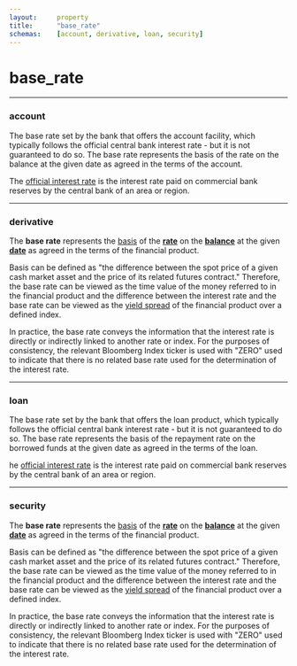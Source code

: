 ```yaml
---
layout:     property
title:      "base_rate"
schemas:    [account, derivative, loan, security]
---
```


# base_rate

---

### account
The base rate set by the bank that offers the account facility, which typically follows the official central bank interest rate - but it is not guaranteed to do so. The base rate represents the basis of the rate on the balance at the given date as agreed in the terms of the account.

The [official interest rate][official] is the interest rate paid on commercial bank reserves by the central bank of an area or region.

[official]: http://www.bankofengland.co.uk/statistics/pages/iadb/notesiadb/wholesale_baserate.aspx

---

### derivative
The **base rate** represents the [basis][basis] of the [**rate**][ir] on the [**balance**][balance] at the given [**date**][date] as agreed in the terms of the financial product.

Basis can be defined as "the difference between the spot price of a given cash market asset and the price of its related futures contract." Therefore, the base rate can be viewed as the time value of the money referred to in the financial product and the difference between the interest rate and the base rate can be viewed as the [yield spread][ys] of the financial product over a defined index.

In practice, the base rate conveys the information that the interest rate is directly or indirectly linked to another rate or index. For the purposes of consistency, the relevant Bloomberg Index ticker is used with "ZERO" used to indicate that there is no related base rate used for the determination of the interest rate.

[date]: https://github.com/suadelabs/fire/blob/master/documentation/date.md
[basis]: https://en.wikipedia.org/wiki/Basis_trading
[ir]: https://github.com/suadelabs/fire/blob/master/documentation/rate.md
[balance]: https://github.com/suadelabs/fire/blob/master/documentation/balance.md
[ys]: https://en.wikipedia.org/wiki/Yield_spread

---

### loan
The base rate set by the bank that offers the loan product, which typically follows the official central bank interest rate - but it is not guaranteed to do so. The base rate represents the basis of the repayment rate on the borrowed funds at the given date as agreed in the terms of the loan.

he [official interest rate][official] is the interest rate paid on commercial bank reserves by the central bank of an area or region.

[official]: http://www.bankofengland.co.uk/statistics/pages/iadb/notesiadb/wholesale_baserate.aspx

---

### security
The **base rate** represents the [basis][basis] of the [**rate**][ir] on the [**balance**][balance] at the given [**date**][date] as agreed in the terms of the financial product.

Basis can be defined as "the difference between the spot price of a given cash market asset and the price of its related futures contract." Therefore, the base rate can be viewed as the time value of the money referred to in the financial product and the difference between the interest rate and the base rate can be viewed as the [yield spread][ys] of the financial product over a defined index.

In practice, the base rate conveys the information that the interest rate is directly or indirectly linked to another rate or index. For the purposes of consistency, the relevant Bloomberg Index ticker is used with "ZERO" used to indicate that there is no related base rate used for the determination of the interest rate.

[date]: https://github.com/suadelabs/fire/blob/master/documentation/date.md
[basis]: https://en.wikipedia.org/wiki/Basis_trading
[ir]: https://github.com/suadelabs/fire/blob/master/documentation/rate.md
[balance]: https://github.com/suadelabs/fire/blob/master/documentation/balance.md
[ys]: https://en.wikipedia.org/wiki/Yield_spread
